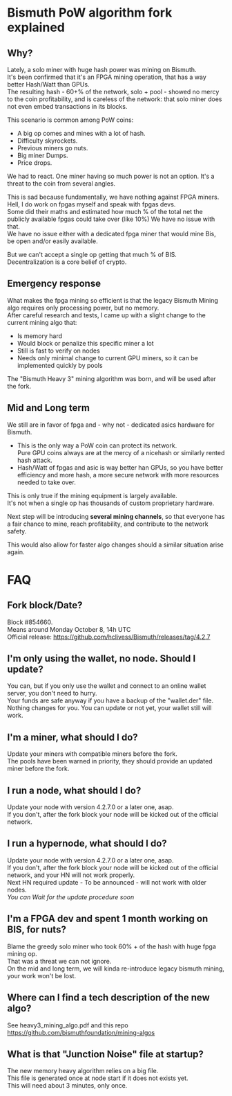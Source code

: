 # Bismuth PoW algorithm fork explained

## Why?

Lately, a solo miner with huge hash power was mining on Bismuth.  
It's been confirmed that it's an FPGA mining operation, that has a way better Hash/Watt than GPUs.  
The resulting hash - 60+% of the network, solo + pool - showed no mercy to the coin profitability, and is careless of the network: that solo miner does not even embed transactions in its blocks.  

This scenario is common among PoW coins: 
- A big op comes and mines with a lot of hash.   
- Difficulty skyrockets.  
- Previous miners go nuts.  
- Big miner Dumps.  
- Price drops.  

We had to react. One miner having so much power is not an option. It's a threat to the coin from several angles.

This is sad because fundamentally, we have nothing against FPGA miners.  
Hell, I do work on fpgas myself and speak with fpgas devs.  
Some did their maths and estimated how much % of the total net the publicly available fpgas could take over (like 10%)
We have no issue with that.  
We have no issue either with a dedicated fpga miner that would mine Bis, be open and/or easily available.

But we can't accept a single op getting that much % of BIS.  
Decentralization is a core belief of crypto.

## Emergency response

What makes the fpga mining so efficient is that the legacy Bismuth Mining algo requires only processing power, but no memory.  
After careful research and tests, I came up with a slight change to the current mining algo that:
- Is memory hard
- Would block or penalize this specific miner a lot
- Still is fast to verify on nodes
- Needs only minimal change to current GPU miners, so it can be implemented quickly by pools  

The "Bismuth Heavy 3" mining algorithm was born, and will be used after the fork.

## Mid and Long term

We still are in favor of fpga and - why not - dedicated asics hardware for Bismuth.  

- This is the only way a PoW coin can protect its network.  
  Pure GPU coins always are at the mercy of a nicehash or similarly rented hash attack.
- Hash/Watt of fpgas and asic is way better han GPUs, so you have better efficiency and more hash, a more secure network with more resources needed to take over.

This is only true if the mining equipment is largely available.  
It's not when a single op has thousands of custom proprietary hardware. 

Next step will be introducing **several mining channels**, so that everyone has a fair chance to mine, reach profitability, and contribute to the network safety.

This would also allow for faster algo changes should a similar situation arise again.
 

# FAQ

## Fork block/Date?

Block #854660.  
Means around Monday October 8, 14h UTC  
Official release: https://github.com/hclivess/Bismuth/releases/tag/4.2.7

## I'm only using the wallet, no node. Should I update?
You can, but if you only use the wallet and connect to an online wallet server, you don't need to hurry.  
Your funds are safe anyway if you have a backup of the "wallet.der" file.  
Nothing changes for you. You can update or not yet, your wallet still will work.

## I'm a miner, what should I do?
Update your miners with compatible miners before the fork.  
The pools have been warned in priority, they should provide an updated miner before the fork.

## I run a node, what should I do?
Update your node with version 4.2.7.0 or a later one, asap.  
If you don't, after the fork block your node will be kicked out of the official network.

## I run a hypernode, what should I do?
Update your node with version 4.2.7.0 or a later one, asap.  
If you don't, after the fork block your node will be kicked out of the official network, and your HN will not work properly.   
Next HN required update - To be announced - will not work with older nodes.  
*You can Wait for the update procedure soon*

## I'm a FPGA dev and spent 1 month working on BIS, for nuts?
Blame the greedy solo miner who took 60% + of the hash with huge fpga mining op.    
That was a threat we can not ignore.  
On the mid and long term, we will kinda re-introduce legacy bismuth mining, your work won't be lost. 

## Where can I find a tech description of the new algo?
See heavy3_mining_algo.pdf and this repo https://github.com/bismuthfoundation/mining-algos

## What is that "Junction Noise" file at startup?
The new memory heavy algorithm relies on a big file.  
This file is generated once at node start if it does not exists yet.    
This will need about 3 minutes, only once.
